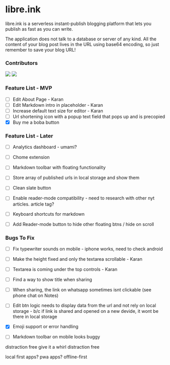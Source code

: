# libre.ink
libre.ink is a serverless instant-publish blogging platform that lets you publish as fast as you can write.

The application does not talk to a database or server of any kind. All the content of your blog post lives in the URL using base64 encoding, so just remember to save your blog URL!



### Contributors

[![](https://github.com/guptaviha.png?size=50)](https://github.com/guptaviha)
[![](https://github.com/karanrajpal.png?size=50)](https://github.com/karanrajpal)

### Feature List - MVP
 - [ ] Edit About Page - Karan
 - [ ] Edit Markdown intro in placeholder - Karan
 - [ ] Increase default text size for editor - Karan
 - [ ] Url shortening icon with a popup text field that pops up and is precopied
 - [x] Buy me a boba button

### Feature List - Later
 - [ ] Analytics dashboard - umami?
 - [ ] Chome extension
 - [ ] Markdown toolbar with floating functionality
 - [ ] Store array of published urls in local storage and show them
 - [ ] Clean slate button
 - [ ] Enable reader-mode compatibility - need to research with other nyt articles. article tag?
 - [ ] Keyboard shortcuts for markdown
 - [ ] Add Reader-mode button to hide other floating btns / hide on scroll


### Bugs To Fix
 - [ ] Fix typewriter sounds on mobile - iphone works, need to check android
 - [ ] Make the height fixed and only the textarea scrollable - Karan
 - [ ] Textarea is coming under the top controls - Karan
 - [ ] Find a way to show title when sharing
 - [ ] When sharing, the link on whatsapp sometimes isnt clickable (see phone chat on Notes)
 - [ ] Edit btn logic needs to display data from the url and not rely on local storage - b/c if link is shared and opened on a new devide, it wont be there in local storage
 - [x] Emoji support or error handling
 - [ ] Markdown toolbar on mobile looks buggy


distraction free
give it a whirl
distraction free

local first apps?
pwa apps? offline-first